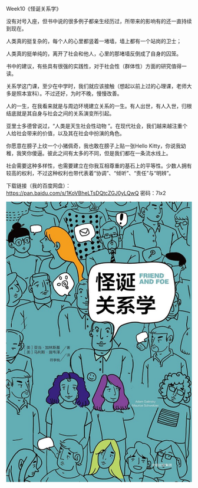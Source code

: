 Week10《怪诞关系学》

没有对号入座，但书中说的很多例子都亲生经历过，所带来的影响有的还一直持续到现在。

人类真的挺复杂的，每个人的心里都竖着一堵墙，墙上都有一个站岗的卫士；

人类真的挺单纯的，离开了社会和他人，心里的那堵墙反倒成了自身的囚笼。

书中的建议，有些具有很强的实践性，对于社会性（群体性）方面的研究值得一读。

关系学这门课，至少在中学时，我们就应该接触（想起以前上过的心理课，老师大多是照本宣科）。不过还好，为时不晚，慢慢改善。

人的一生，在我看来就是与周边环境建立关系的一生。有人出世，有人入世，归根结底就是其自身与社会之间的关系演变所引起。

亚里士多德曾说过，“人类是天生社会性动物 ”。在现代社会，我们越来越注重个人给社会带来的价值，以及其在社会中扮演的角色。

你愿意在膀子上纹一个小猪佩奇，我也敢在膀子上贴一张Hello Kitty，你说我幼稚，我笑你傻逼。彼此之间有太多的不同，但是我们都在一条流水线上。

社会需要这种多样性，也需要建立在你我互相尊重的基石上的平等性。少数人拥有较高的权利，不过这种权利也带代表着“协调”、“倾听”、“责任”与“明辨”。

下载链接（我的百度网盘）：https://pan.baidu.com/s/1KoVBheLTsDQtcZGJ0yLQwQ 密码：7lx2

![1525566461429](assets/1525566461429.png)